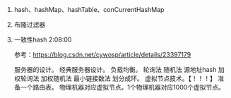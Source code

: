 1.  hash、hashMap、hashTable、conCurrentHashMap


2.  布隆过滤器


3.  一致性hash  2:08:00
    
    参考：https://blog.csdn.net/cywosp/article/details/23397179
    
    服务器的设计。
    经典服务器设计。
        负载均衡。
            轮询法
            随机法
            源地址hash
            加权轮询法
            加权随机法
            最小链接数法
    划分成环。
    虚拟节点技术。【！！！】
        准备一个路由表。
            物理机器对应虚拟节点。1个物理机器对应1000个虚拟节点。
            
        